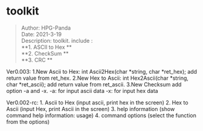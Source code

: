 # toolkit 
> Author:	HPG-Panda  
> Date:   	2021-3-19  
> Description: 	toolkit.  include :   
>		**1. ASCII to Hex **  
>		**2. CheckSum **  
>		**3. CRC **  

Ver0.003:
	1.New Ascii to Hex:  int Ascii2Hex(char *string, char *ret_hex);
	  add return value from ret_hex. 
	2.New Hex to Ascii:  int Hex2Ascii(char *string, char *ret_ascii);
	  add return value from ret_ascii.
	3.New Checksum
	  add option -a and -x. 
	  -a:  for input ascii data
	  -x:  for input hex data


 

Ver0.002-rc:
	1. Ascii to Hex		(input ascii, print hex in the screen)
	2. Hex to Ascii		(input Hex, print Ascii in the screen)
	3. help information	(show command help information: usage)
	4. command options	(select the function from the options) 
